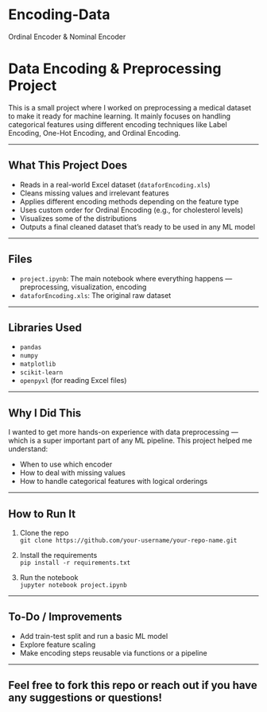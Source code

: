 # Encoding-Data
Ordinal Encoder &amp; Nominal Encoder

# Data Encoding & Preprocessing Project 

This is a small project where I worked on preprocessing a medical dataset to make it ready for machine learning. It mainly focuses on handling categorical features using different encoding techniques like Label Encoding, One-Hot Encoding, and Ordinal Encoding.

---

## What This Project Does

- Reads in a real-world Excel dataset (`dataforEncoding.xls`)
- Cleans missing values and irrelevant features
- Applies different encoding methods depending on the feature type
- Uses custom order for Ordinal Encoding (e.g., for cholesterol levels)
- Visualizes some of the distributions
- Outputs a final cleaned dataset that’s ready to be used in any ML model

---

## Files

- `project.ipynb`: The main notebook where everything happens — preprocessing, visualization, encoding
- `dataforEncoding.xls`: The original raw dataset

---

##  Libraries Used

- `pandas`
- `numpy`
- `matplotlib`
- `scikit-learn`
- `openpyxl` (for reading Excel files)

---

##  Why I Did This

I wanted to get more hands-on experience with data preprocessing — which is a super important part of any ML pipeline. This project helped me understand:
- When to use which encoder
- How to deal with missing values
- How to handle categorical features with logical orderings

---

##  How to Run It

1. Clone the repo  
   `git clone https://github.com/your-username/your-repo-name.git`

2. Install the requirements  
   `pip install -r requirements.txt`

3. Run the notebook  
   `jupyter notebook project.ipynb`

---

##  To-Do / Improvements

- Add train-test split and run a basic ML model
- Explore feature scaling
- Make encoding steps reusable via functions or a pipeline

---

##  Feel free to fork this repo or reach out if you have any suggestions or questions!

